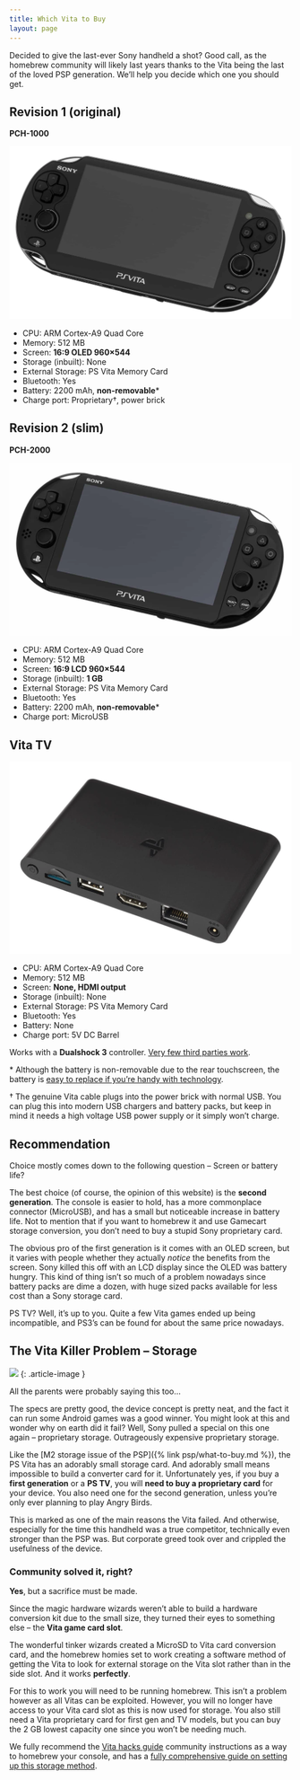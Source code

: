 ```yaml
---
title: Which Vita to Buy
layout: page
---
```


Decided to give the last-ever Sony handheld a shot? Good call, as the homebrew community will likely last years thanks to the Vita being the last of the loved PSP generation. We’ll help you decide which one you should get.

<div class="container rt-columncase">
<div class="row align-items-start">

<div class="col" markdown="1">

## Revision 1 (original)

**PCH-1000**

![](/assets/img/PlayStation-Vita-1.webp)

* CPU: ARM Cortex-A9 Quad Core
* Memory: 512 MB
* Screen: **16:9 OLED 960×544**
* Storage (inbuilt): None
* External Storage: PS Vita Memory Card
* Bluetooth: Yes
* Battery: 2200 mAh, **non-removable**\*
* Charge port: Proprietary†, power brick

</div><div class="col" markdown="1">

## Revision 2 (slim)

**PCH-2000**

![](/assets/img/PlayStation-Vita-2.webp)

* CPU: ARM Cortex-A9 Quad Core
* Memory: 512 MB
* Screen: **16:9 LCD 960×544**
* Storage (inbuilt): **1 GB**
* External Storage: PS Vita Memory Card
* Bluetooth: Yes
* Battery: 2200 mAh, **non-removable**\*
* Charge port: MicroUSB

</div><div class="col" markdown="1">

## Vita TV

![](/assets/img/PlayStation-TV.webp)

* CPU: ARM Cortex-A9 Quad Core
* Memory: 512 MB
* Screen: **None, HDMI output**
* Storage (inbuilt): None
* External Storage: PS Vita Memory Card
* Bluetooth: Yes
* Battery: None
* Charge port: 5V DC Barrel

</div>

</div>
</div>

Works with a **Dualshock 3** controller. [Very few third parties work](https://www.reddit.com/r/VitaTV/comments/4ft7c7/compatible_and_non_3rd_part_controller_list/).

\* Although the battery is non-removable due to the rear touchscreen, the battery is [easy to replace if you’re handy with technology](https://www.ifixit.com/Guide/PlayStation+Vita+Battery+Replacement/7990).

† The genuine Vita cable plugs into the power brick with normal USB. You can plug this into modern USB chargers and battery packs, but keep in mind it needs a high voltage USB power supply or it simply won’t charge.

## Recommendation

Choice mostly comes down to the following question – Screen or battery life?

The best choice (of course, the opinion of this website) is the **second generation**. The console is easier to hold, has a more commonplace connector (MicroUSB), and has a small but noticeable increase in battery life. Not to mention that if you want to homebrew it and use Gamecart storage conversion, you don’t need to buy a stupid Sony proprietary card.

The obvious pro of the first generation is it comes with an OLED screen, but it varies with people whether they actually _notice_ the benefits from the screen. Sony killed this off with an LCD display since the OLED was battery hungry. This kind of thing isn’t so much of a problem nowadays since battery packs are dime a dozen, with huge sized packs available for less cost than a Sony storage card.

PS TV? Well, it’s up to you. Quite a few Vita games ended up being incompatible, and PS3’s can be found for about the same price nowadays.

## The Vita Killer Problem – Storage

![](https://i.imgflip.com/5dwrat.jpg)
{: .article-image }

All the parents were probably saying this too…

The specs are pretty good, the device concept is pretty neat, and the fact it can run some Android games was a good winner. You might look at this and wonder why on earth did it fail? Well, Sony pulled a special on this one again – proprietary storage. Outrageously expensive proprietary storage.

Like the [M2 storage issue of the PSP]({% link psp/what-to-buy.md %}), the PS Vita has an adorably small storage card. And adorably small means impossible to build a converter card for it. Unfortunately yes, if you buy a **first generation** or a **PS TV**, you will **need to buy a proprietary card** for your device. You also need one for the second generation, unless you’re only ever planning to play Angry Birds.

This is marked as one of the main reasons the Vita failed. And otherwise, especially for the time this handheld was a true competitor, technically even stronger than the PSP was. But corporate greed took over and crippled the usefulness of the device.

### Community solved it, right?

**Yes**, but a sacrifice must be made.

Since the magic hardware wizards weren’t able to build a hardware conversion kit due to the small size, they turned their eyes to something else – the **Vita game card slot**.

The wonderful tinker wizards created a MicroSD to Vita card conversion card, and the homebrew homies set to work creating a software method of getting the Vita to look for external storage on the Vita slot rather than in the side slot. And it works **perfectly**.

For this to work you will need to be running homebrew. This isn’t a problem however as all Vitas can be exploited. However, you will no longer have access to your Vita card slot as this is now used for storage. You also still need a Vita proprietary card for first gen and TV models, but you can buy the 2 GB lowest capacity one since you won’t be needing much.

We fully recommend the [Vita hacks guide](https://vita.hacks.guide/) community instructions as a way to homebrew your console, and has a [fully comprehensive guide on setting up this storage method](https://vita.hacks.guide/yamt).
